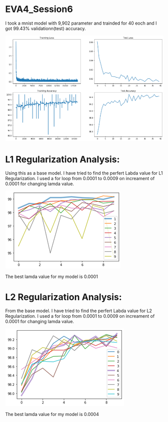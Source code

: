 # EVA4_Session6

I took a mnist model with 9,902 parameter and trainded for 40 eoch and I got 99.43% validationn(test) accuracy.

![Image of Base model](https://github.com/pandian-ra/EVA4_Session6/blob/master/basemodel%20accuracy.png)

# L1 Regularization Analysis: 

Using this as a base model. I have tried to find the perfert Labda value for L1 Regularization. I used a for loop from 0.0001 to 0.0009 on increament of 0.0001 for changing lamda value.

![Image of L1 analysis model](https://github.com/pandian-ra/EVA4_Session6/blob/master/l1_analysis.png)

The best lamda value for my model is 0.0001

# L2  Regularization Analysis: 

From the base model. I have tried to find the perfert Labda value for L2 Regularization. I used a for loop from 0.0001 to 0.0009 on increament of 0.0001 for changing lamda value.

![Image of L1 analysis model](https://github.com/pandian-ra/EVA4_Session6/blob/master/l2_analysis.png)

The best lamda value for my model is 0.0004





